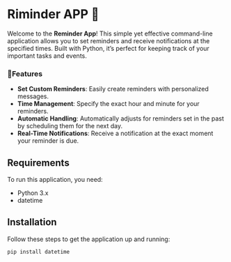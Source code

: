 # Riminder APP 🔔
Welcome to the **Reminder App**! This simple yet effective command-line application allows you to set reminders and receive notifications at the specified times. Built with Python, it’s perfect for keeping track of your important tasks and events.

### 🎁Features
- **Set Custom Reminders**: Easily create reminders with personalized messages.
- **Time Management**: Specify the exact hour and minute for your reminders.
- **Automatic Handling**: Automatically adjusts for reminders set in the past by scheduling them for the next day.
- **Real-Time Notifications**: Receive a notification at the exact moment your reminder is due.

## Requirements
To run this application, you need:

- Python 3.x 
- datetime

## Installation

Follow these steps to get the application up and running:

```bash
pip install datetime